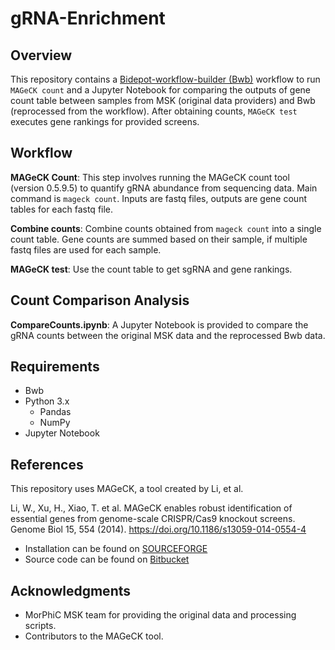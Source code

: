 # gRNA-Enrichment

## Overview

This repository contains a [Bidepot-workflow-builder (Bwb)](https://github.com/BioDepot/BioDepot-workflow-builder) workflow to run `MAGeCK count` and a Jupyter Notebook for comparing the outputs of gene count table between samples from MSK (original data providers) and Bwb (reprocessed from the workflow). After obtaining counts, `MAGeCK test` executes gene rankings for provided screens.

## Workflow

**MAGeCK Count**: This step involves running the MAGeCK count tool (version 0.5.9.5) to quantify gRNA abundance from sequencing data. Main command is `mageck count`. Inputs are fastq files, outputs are gene count tables for each fastq file.

**Combine counts**: Combine counts obtained from `mageck count` into a single count table. Gene counts are summed based on their sample, if multiple fastq files are used for each sample.

**MAGeCK test**: Use the count table to get sgRNA and gene rankings.

## Count Comparison Analysis

**CompareCounts.ipynb**: A Jupyter Notebook is provided to compare the gRNA counts between the original MSK data and the reprocessed Bwb data.

## Requirements

- Bwb
- Python 3.x
    - Pandas
    - NumPy
- Jupyter Notebook

## References

This repository uses MAGeCK, a tool created by Li, et al.

Li, W., Xu, H., Xiao, T. et al. MAGeCK enables robust identification of essential genes from genome-scale CRISPR/Cas9 knockout screens. Genome Biol 15, 554 (2014). https://doi.org/10.1186/s13059-014-0554-4

- Installation can be found on [SOURCEFORGE](https://sourceforge.net/projects/mageck/)
- Source code can be found on [Bitbucket](https://bitbucket.org/liulab/mageck/src/master/)


## Acknowledgments

- MorPhiC MSK team for providing the original data and processing scripts.
- Contributors to the MAGeCK tool.